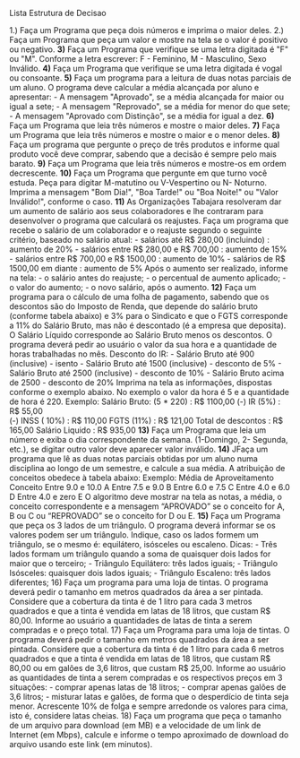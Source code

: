 Lista Estrutura de Decisao

1.) Faça um Programa que peça dois números e imprima o maior deles.
2.) Faça um Programa que peça um valor e mostre na tela se o valor é positivo ou negativo.
**3)** Faça um Programa que verifique se uma letra digitada é "F" ou "M". Conforme a letra escrever: F - Feminino, M - Masculino, Sexo Inválido.
**4)** Faça um Programa que verifique se uma letra digitada é vogal ou consoante.
**5)** Faça um programa para a leitura de duas notas parciais de um aluno. O programa deve calcular a média alcançada por aluno e apresentar:
			- A mensagem "Aprovado", se a média alcançada for maior ou igual a sete;
	 		- A mensagem "Reprovado", se a média for menor do que sete;
		 	- A mensagem "Aprovado com Distinção", se a média for igual a dez.
**6)** Faça um Programa que leia três números e mostre o maior deles.
**7)** Faça um Programa que leia três números e mostre o maior e o menor deles.
**8)** Faça um programa que pergunte o preço de três produtos e informe qual produto você deve comprar, sabendo que a decisão é sempre pelo mais barato.
**9)** Faça um Programa que leia três números e mostre-os em ordem decrescente.
**10)** Faça um Programa que pergunte em que turno você estuda. Peça para digitar M-matutino ou V-Vespertino ou N- Noturno. Imprima a mensagem "Bom Dia!", "Boa Tarde!" ou "Boa Noite!" ou "Valor Inválido!", conforme o caso.
**11)** As Organizações Tabajara resolveram dar um aumento de salário aos seus colaboradores e lhe contraram para desenvolver o programa que calculará os reajustes.
						Faça um programa que recebe o salário de um colaborador e o reajuste segundo o seguinte critério, baseado no salário atual:
					- salários até R$ 280,00 (incluindo) : aumento de 20%
		 			- salários entre R$ 280,00 e R$ 700,00 : aumento de 15%
			  	- salários entre R$ 700,00 e R$ 1500,00 : aumento de 10%
					- salários de R$ 1500,00 em diante : aumento de 5% Após o aumento ser realizado, informe na tela:
		 			- o salário antes do reajuste;
					- o percentual de aumento aplicado;
		 			- o valor do aumento;
					- o novo salário, após o aumento.
**12)** Faça um programa para o cálculo de uma folha de pagamento, sabendo que os descontos são do Imposto de Renda, que depende do salário bruto (conforme tabela abaixo) e 3% para o Sindicato e que o FGTS corresponde a 11% do Salário Bruto, mas não é descontado (é a empresa que deposita). O Salário Líquido corresponde ao Salário Bruto menos os descontos. O programa deverá pedir ao usuário o valor da sua hora e a quantidade de horas trabalhadas no mês.
						Desconto do IR:
					-	Salário Bruto até 900 (inclusive) - isento
		 			-	Salário Bruto até 1500 (inclusive) - desconto de 5%
					-	Salário Bruto até 2500 (inclusive) - desconto de 10%
		 			- Salário Bruto acima de 2500 - desconto de 20% Imprima na tela as informações, dispostas conforme o exemplo abaixo. No exemplo o valor da hora é 5 e a quantidade de hora é 220.
			Exemplo:
			   Salário Bruto: (5 * 220)        : R$ 1100,00
        (-) IR (5%)                     : R$   55,00  
        (-) INSS ( 10%)                 : R$  110,00
        FGTS (11%)                      : R$  121,00
        Total de descontos              : R$  165,00
        Salário Liquido                 : R$  935,00
**13)** Faça um Programa que leia um número e exiba o dia correspondente da semana. (1-Domingo, 2- Segunda, etc.), se digitar outro valor deve aparecer valor inválido.
**14)** JFaça um programa que lê as duas notas parciais obtidas por um aluno numa disciplina ao longo de um semestre, e calcule a sua média. A atribuição de conceitos obedece à tabela abaixo:
			Exemplo:
	 			 Média de Aproveitamento  Conceito
 						 Entre 9.0 e 10.0        A
  					 Entre 7.5 e 9.0         B
  					 Entre 6.0 e 7.5         C
 						 Entre 4.0 e 6.0         D
 						 Entre 4.0 e zero        E
				O algoritmo deve mostrar na tela as notas, a média, o conceito correspondente e a mensagem “APROVADO” se o conceito for A, B ou C ou “REPROVADO” se o conceito for D ou E.
**15)** Faça um Programa que peça os 3 lados de um triângulo. O programa deverá informar se os valores podem ser um triângulo. Indique, caso os lados formem um triângulo, se o mesmo é: equilátero, isósceles ou escaleno.
    	Dicas:
		 	-	Três lados formam um triângulo quando a soma de quaisquer dois lados for maior que o terceiro;
			- Triângulo Equilátero: três lados iguais;
	 		- Triângulo Isósceles: quaisquer dois lados iguais;
			- Triângulo Escaleno: três lados diferentes;
16) Faça um programa para uma loja de tintas. O programa deverá pedir o tamanho em metros quadrados da área a ser pintada. Considere que a cobertura da
  tinta é de 1 litro para cada 3 metros quadrados e que a tinta é vendida em latas de 18 litros, que custam R$ 80,00. Informe ao usuário a quantidades
  de latas de tinta a serem compradas e o preço total.
17) Faça um Programa para uma loja de tintas. O programa deverá pedir o tamanho em metros quadrados da área a ser pintada. Considere que a cobertura da
  tinta é de 1 litro para cada 6 metros quadrados e que a tinta é vendida em latas de 18 litros, que custam R$ 80,00 ou em galões de 3,6 litros, que
  custam R$ 25,00. Informe ao usuário as quantidades de tinta a serem compradas e os respectivos preços em 3 situações:
    - comprar apenas latas de 18 litros;
    - comprar apenas galões de 3,6 litros;
    - misturar latas e galões, de forma que o desperdício de tinta seja menor. Acrescente 10% de folga e sempre arredonde os valores para cima, isto é,
    considere latas cheias.
18) Faça um programa que peça o tamanho de um arquivo para download (em MB) e a velocidade de um link de Internet (em Mbps), calcule e informe o tempo
aproximado de download do arquivo usando este link (em minutos).
